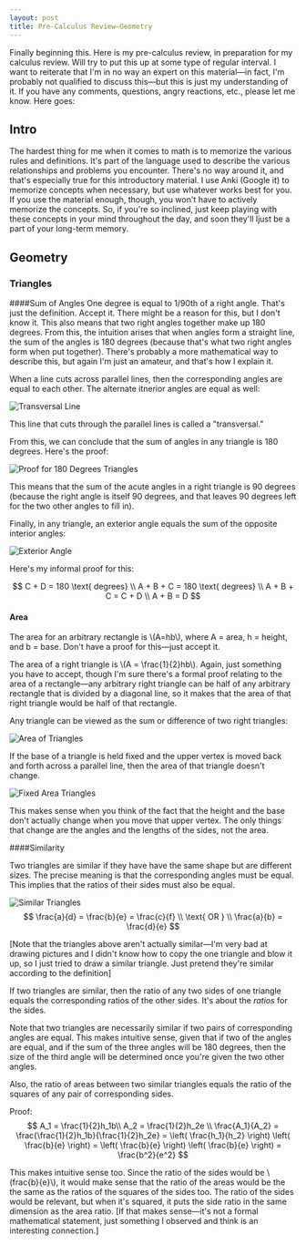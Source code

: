 ```yaml
---
layout: post
title: Pre-Calculus Review—Geometry
---
```

Finally beginning this. Here is my pre-calculus review, in preparation for my calculus review. Will try to put this up at some type of regular interval. I want to reiterate that I'm in no way an expert on this material—in fact, I'm probably not qualified to discuss this—but this is just my understanding of it. If you have any comments, questions, angry reactions, etc., please let me know. Here goes:

## Intro 
The hardest thing for me when it comes to math is to memorize the various rules and definitions. It's part of the language used to describe the various relationships and problems you encounter. There's no way around it, and that's especially true for this introductory material. I use Anki (Google it) to memorize concepts when necessary, but use whatever works best for you. If you use the material enough, though, you won't have to actively memorize the concepts. So, if you're so inclined, just keep playing with these concepts in your mind throughout the day, and soon they'll ljust be a part of your long-term memory.

## Geometry
### Triangles
####Sum of Angles
One degree is equal to 1/90th of a right angle. That's just the definition. Accept it. There might be a reason for this, but I don't know it. This also means that two right angles together make up 180 degrees. From this, the intuition arises that when angles form a straight line, the sum of the angles is 180 degrees (because that's what two right angles form when put together). There's probably a more mathematical way to describe this, but again I'm just an amateur, and that's how I explain it.

When a line cuts across parallel lines, then the corresponding angles are equal to each other. The alternate itnerior angles are equal as well:

![Transversal Line](/images/Transveral%20Line%20and%20Angles.png)

This line that cuts through the parallel lines is called a "transversal."

From this, we can conclude that the sum of angles in any triangle is 180 degrees. Here's the proof:

![Proof for 180 Degrees Triangles](/images/Proof%20for%20180%20Degrees%20for%20Triangles.png)

This means that the sum of the acute angles in a right triangle is 90 degrees (because the right angle is itself 90 degrees, and that leaves 90 degrees left for the two other angles to fill in).

Finally, in any triangle, an exterior angle equals the sum of the opposite interior angles:

![Exterior Angle](/images/Exterior%20Angle.png)

Here's my informal proof for this:

$$
	C + D = 180 \text{ degrees} \\
	A + B + C = 180 \text{ degrees} \\
	A + B + C = C + D \\
	A + B = D
$$

#### Area

The area for an arbitrary rectangle is \\(A=hb\\), where A = area, h = height, and b = base. Don't have a proof for this—just accept it.

The area of a right triangle is \\(A = \frac{1}{2}hb\\). Again, just something you have to accept, though I'm sure there's a formal proof relating to the area of a rectangle—any arbitrary right triangle can be half of any arbitrary rectangle that is divided by a diagonal line, so it makes that the area of that right triangle would be half of that rectangle. 

Any triangle can be viewed as the sum or difference of two right triangles:

![Area of Triangles](/images/Area%20of%20Triangles.png)

If the base of a triangle is held fixed and the upper vertex is moved back and forth across a parallel line, then the area of that triangle doesn't change.

![Fixed Area Triangles](/images/Fixed%20Area%20Triangles.png)

This makes sense when you think of the fact that the height and the base don't actually change when you move that upper vertex. The only things that change are the angles and the lengths of the sides, not the area.

####Similarity

Two triangles are similar if they have have the same shape but are different sizes. The precise meaning is that the corresponding angles must be equal. This implies that the ratios of their sides must also be equal.

![Similar Triangles](/images/Similar%20Triangles.png)
$$
\frac{a}{d} = \frac{b}{e} = \frac{c}{f} \\
\text{ OR } \\
\frac{a}{b} = \frac{d}{e}
$$

[Note that the triangles above aren't actually similar—I'm very bad at drawing pictures and I didn't know how to copy the one triangle and blow it up, so I just tried to draw a similar triangle. Just pretend they're similar according to the definition]

If two triangles are similar, then the ratio of any two sides of one triangle equals the corresponding ratios of the other sides. It's about the *ratios*
for the sides.

Note that two triangles are necessarily similar if two pairs of corresponding angles are equal. This makes intuitive sense, given that if two of the angles are equal, and if the sum of the three angles will be 180 degrees, then the size of the third angle will be determined once you're given the two other angles.

Also, the ratio of areas between two similar triangles equals the ratio of the squares of any pair of corresponding sides.

Proof:
$$
A_1 = \frac{1}{2}h_1b\\
A_2 = \frac{1}{2}h_2e \\
\frac{A_1}{A_2} = \frac{\frac{1}{2}h_1b}{\frac{1}{2}h_2e} = \left( \frac{h_1}{h_2} \right) \left( \frac{b}{e} \right) = \left( \frac{b}{e} \right) \left( \frac{b}{e} \right) = \frac{b^2}{e^2}
$$

This makes intuitive sense too. Since the ratio of the sides would be \\(frac{b}{e}\\), it would make sense that the ratio of the areas would be the the same as the ratios of the squares of the sides too. The ratio of the sides would be relevant, but when it's squared, it puts the side ratio in the same dimension as the area ratio. [If that makes sense—it's not a formal mathematical statement, just something I observed and think is an interesting connection.]








